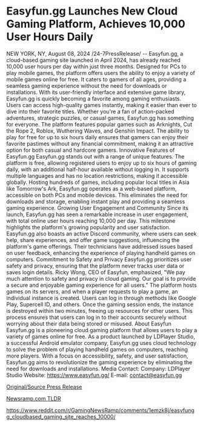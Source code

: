 # Easyfun.gg Launches New Cloud Gaming Platform, Achieves 10,000 User Hours Daily

NEW YORK, NY, August 08, 2024 /24-7PressRelease/ -- Easyfun.gg, a cloud-based gaming site launched in April 2024, has already reached 10,000 user hours per day within just three months. Designed for PCs to play mobile games, the platform offers users the ability to enjoy a variety of mobile games online for free. It caters to gamers of all ages, providing a seamless gaming experience without the need for downloads or installations. With its user-friendly interface and extensive game library, Easyfun.gg is quickly becoming a favorite among gaming enthusiasts.  Users can access high-quality games instantly, making it easier than ever to dive into their favorite titles. Whether you're a fan of action-packed adventures, strategic puzzles, or casual games, Easyfun.gg has something for everyone. The platform features popular games such as Arknights, Cut the Rope 2, Roblox, Wuthering Waves, and Genshin Impact. The ability to play for free for up to six hours daily ensures that gamers can enjoy their favorite pastimes without any financial commitment, making it an attractive option for both casual and hardcore gamers.  Innovative Features of Easyfun.gg Easyfun.gg stands out with a range of unique features. The platform is free, allowing registered users to enjoy up to six hours of gaming daily, with an additional half-hour available without logging in. It supports multiple languages and has no location restrictions, making it accessible globally.  Hosting hundreds of games, including popular local titles in Asia like Tomorrow's Ark, Easyfun.gg operates as a web-based platform, accessible on both PCs and mobile devices. This eliminates the need for downloads and storage, enabling instant play and providing a seamless gaming experience.  Growing User Engagement and Community Since its launch, Easyfun.gg has seen a remarkable increase in user engagement, with total online user hours reaching 10,000 per day. This milestone highlights the platform's growing popularity and user satisfaction. Easyfun.gg also boasts an active Discord community, where users can seek help, share experiences, and offer game suggestions, influencing the platform's game offerings. Their technicians have addressed issues based on user feedback, enhancing the experience of playing handheld games on computers.  Commitment to Safety and Privacy Easyfun.gg prioritizes user safety and privacy, ensuring that the platform never tracks user data or saves login details. Ricky Wong, CEO of Easyfun, emphasized, "We pay much attention to safety and privacy in cloud gaming. Our goal is to provide a secure and enjoyable gaming experience for all users."  The platform hosts games on its servers, and when a player requests to play a game, an individual instance is created. Users can log in through methods like Google Play, Supercell ID, and others. Once the gaming session ends, the instance is destroyed within two minutes, freeing up resources for other users. This process ensures that users can log in to their accounts securely without worrying about their data being stored or misused.  About Easyfun Easyfun.gg is a pioneering cloud gaming platform that allows users to play a variety of games online for free. As a product launched by LDPlayer Studio, a successful Android emulator company, Easyfun.gg uses cloud technology to solve the problem of playing handheld games on computers, reaching more players. With a focus on accessibility, safety, and user satisfaction, Easyfun.gg aims to revolutionize the gaming experience by eliminating the need for downloads and installations.  Media Contact:  Company: LDPlayer Studio Website: https://www.easyfun.gg/ E-mail: contact@easyfun.gg 

[Original/Source Press Release](https://www.24-7pressrelease.com/press-release/513207/easyfungg-launches-new-cloud-gaming-platform-achieves-10000-user-hours-daily)
                    

[Newsramp.com TLDR](None) 

https://www.reddit.com/r/GamingNewsRamp/comments/1emzk8j/easyfungg_cloudbased_gaming_site_reaches_10000/